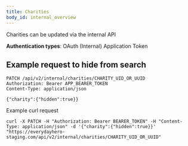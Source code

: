 ```yaml
---
title: Charities
body_id: internal_overview
---
```


Charities can be updated via the internal API

<p class='info'><strong>Authentication types</strong>: OAuth (Internal) Application Token</p>


## Example request to hide from search

    PATCH /api/v2/internal/charities/CHARITY_UID_OR_UUID
    Authorization: Bearer APP_BEARER_TOKEN
    Content-Type: application/json

    {"charity":{"hidden":true}}

Example curl request

    curl -X PATCH -H "Authorization: Bearer BEARER_TOKEN" -H "Content-Type: application/json" -d '{"charity":{"hidden":true}}' "https://everydayhero-staging.com/api/v2/internal/charities/CHARITY_UID_OR_UUID"
